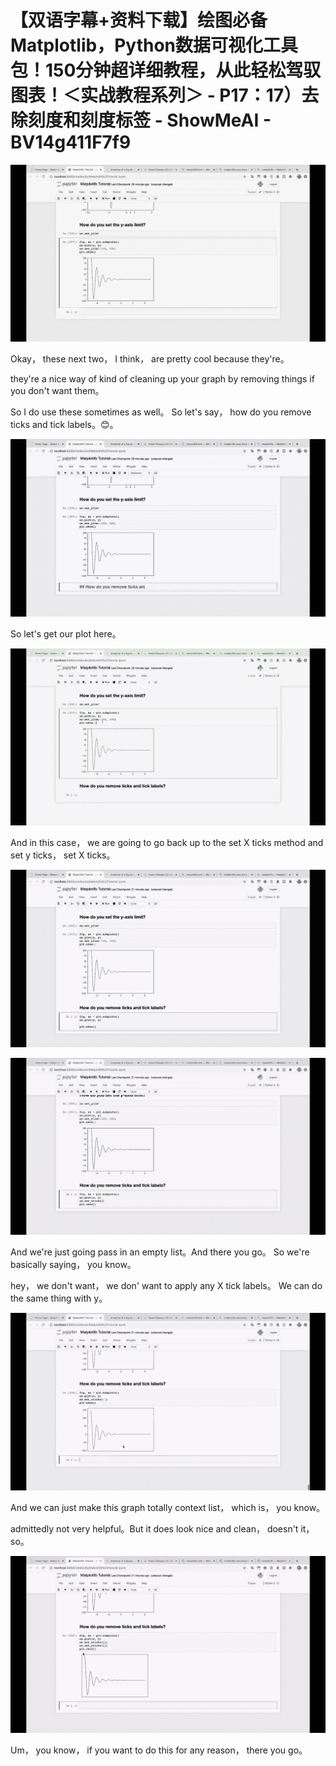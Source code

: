 # 【双语字幕+资料下载】绘图必备Matplotlib，Python数据可视化工具包！150分钟超详细教程，从此轻松驾驭图表！＜实战教程系列＞ - P17：17）去除刻度和刻度标签 - ShowMeAI - BV14g411F7f9

![](img/f8244fb7eb5333199c259ae56b73eb84_0.png)

Okay， these next two， I think， are pretty cool because they're。

 they're a nice way of kind of cleaning up your graph by removing things if you don't want them。

 So I do use these sometimes as well。 So let's say， how do you remove ticks and tick labels。😊。



![](img/f8244fb7eb5333199c259ae56b73eb84_2.png)

So let's get our plot here。

![](img/f8244fb7eb5333199c259ae56b73eb84_4.png)

And in this case， we are going to go back up to the set X ticks method and set y ticks， set X ticks。



![](img/f8244fb7eb5333199c259ae56b73eb84_6.png)

![](img/f8244fb7eb5333199c259ae56b73eb84_7.png)

And we're just going pass in an empty list。And there you go。 So we're basically saying， you know。

 hey， we don't want， we don' want to apply any X tick labels。 We can do the same thing with y。



![](img/f8244fb7eb5333199c259ae56b73eb84_9.png)

And we can just make this graph totally context list， which is， you know。

 admittedly not very helpful。But it does look nice and clean， doesn't it， so。



![](img/f8244fb7eb5333199c259ae56b73eb84_11.png)

Um， you know， if you want to do this for any reason， there you go。

